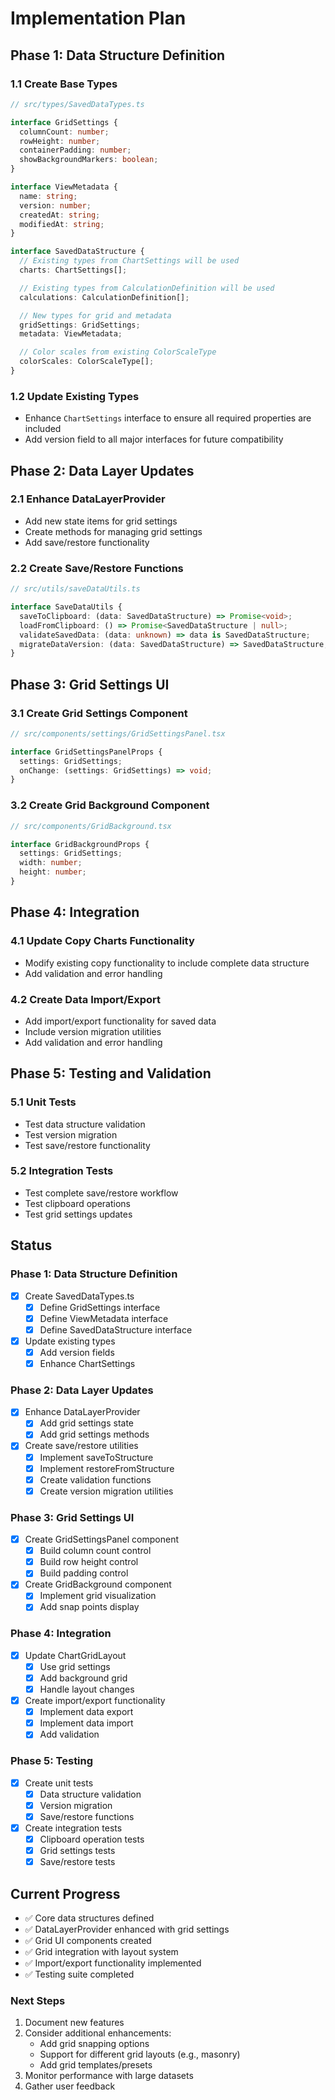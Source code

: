 # Implementation Plan

## Phase 1: Data Structure Definition

### 1.1 Create Base Types

```typescript
// src/types/SavedDataTypes.ts

interface GridSettings {
  columnCount: number;
  rowHeight: number;
  containerPadding: number;
  showBackgroundMarkers: boolean;
}

interface ViewMetadata {
  name: string;
  version: number;
  createdAt: string;
  modifiedAt: string;
}

interface SavedDataStructure {
  // Existing types from ChartSettings will be used
  charts: ChartSettings[];

  // Existing types from CalculationDefinition will be used
  calculations: CalculationDefinition[];

  // New types for grid and metadata
  gridSettings: GridSettings;
  metadata: ViewMetadata;

  // Color scales from existing ColorScaleType
  colorScales: ColorScaleType[];
}
```

### 1.2 Update Existing Types

- Enhance `ChartSettings` interface to ensure all required properties are included
- Add version field to all major interfaces for future compatibility

## Phase 2: Data Layer Updates

### 2.1 Enhance DataLayerProvider

- Add new state items for grid settings
- Create methods for managing grid settings
- Add save/restore functionality

### 2.2 Create Save/Restore Functions

```typescript
// src/utils/saveDataUtils.ts

interface SaveDataUtils {
  saveToClipboard: (data: SavedDataStructure) => Promise<void>;
  loadFromClipboard: () => Promise<SavedDataStructure | null>;
  validateSavedData: (data: unknown) => data is SavedDataStructure;
  migrateDataVersion: (data: SavedDataStructure) => SavedDataStructure;
}
```

## Phase 3: Grid Settings UI

### 3.1 Create Grid Settings Component

```typescript
// src/components/settings/GridSettingsPanel.tsx

interface GridSettingsPanelProps {
  settings: GridSettings;
  onChange: (settings: GridSettings) => void;
}
```

### 3.2 Create Grid Background Component

```typescript
// src/components/GridBackground.tsx

interface GridBackgroundProps {
  settings: GridSettings;
  width: number;
  height: number;
}
```

## Phase 4: Integration

### 4.1 Update Copy Charts Functionality

- Modify existing copy functionality to include complete data structure
- Add validation and error handling

### 4.2 Create Data Import/Export

- Add import/export functionality for saved data
- Include version migration utilities
- Add validation and error handling

## Phase 5: Testing and Validation

### 5.1 Unit Tests

- Test data structure validation
- Test version migration
- Test save/restore functionality

### 5.2 Integration Tests

- Test complete save/restore workflow
- Test clipboard operations
- Test grid settings updates

## Status

### Phase 1: Data Structure Definition

- [x] Create SavedDataTypes.ts
  - [x] Define GridSettings interface
  - [x] Define ViewMetadata interface
  - [x] Define SavedDataStructure interface
- [x] Update existing types
  - [x] Add version fields
  - [x] Enhance ChartSettings

### Phase 2: Data Layer Updates

- [x] Enhance DataLayerProvider
  - [x] Add grid settings state
  - [x] Add grid settings methods
- [x] Create save/restore utilities
  - [x] Implement saveToStructure
  - [x] Implement restoreFromStructure
  - [x] Create validation functions
  - [x] Create version migration utilities

### Phase 3: Grid Settings UI

- [x] Create GridSettingsPanel component
  - [x] Build column count control
  - [x] Build row height control
  - [x] Build padding control
- [x] Create GridBackground component
  - [x] Implement grid visualization
  - [x] Add snap points display

### Phase 4: Integration

- [x] Update ChartGridLayout
  - [x] Use grid settings
  - [x] Add background grid
  - [x] Handle layout changes
- [x] Create import/export functionality
  - [x] Implement data export
  - [x] Implement data import
  - [x] Add validation

### Phase 5: Testing

- [x] Create unit tests
  - [x] Data structure validation
  - [x] Version migration
  - [x] Save/restore functions
- [x] Create integration tests
  - [x] Clipboard operation tests
  - [x] Grid settings tests
  - [x] Save/restore tests

## Current Progress

- ✅ Core data structures defined
- ✅ DataLayerProvider enhanced with grid settings
- ✅ Grid UI components created
- ✅ Grid integration with layout system
- ✅ Import/export functionality implemented
- ✅ Testing suite completed

### Next Steps

1. Document new features
2. Consider additional enhancements:
   - Add grid snapping options
   - Support for different grid layouts (e.g., masonry)
   - Add grid templates/presets
3. Monitor performance with large datasets
4. Gather user feedback
